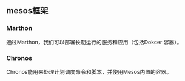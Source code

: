 ## mesos框架

### Marthon
通过Marthon，我们可以部署长期运行的服务和应用（包括Dokcer 容器）。

### Chronos
Chronos能用来处理计划调度命令和脚本，并使用Mesos内置的容器。